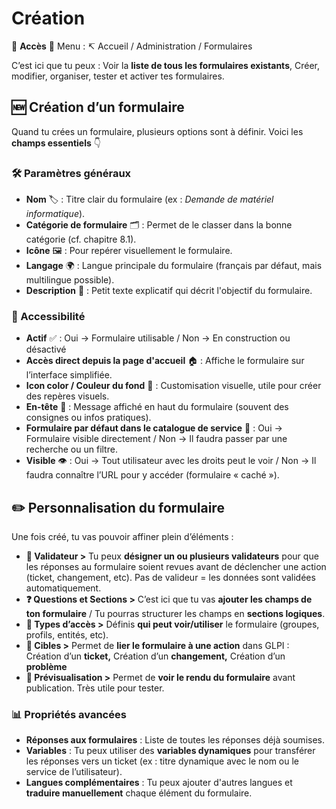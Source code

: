 # Création

🧭 **Accès** 📍 Menu : ↸ Accueil / Administration / Formulaires

C’est ici que tu peux : Voir la **liste de tous les formulaires existants**, Créer, modifier, organiser, tester et activer tes formulaires.



## **🆕 Création d’un formulaire**

Quand tu crées un formulaire, plusieurs options sont à définir. Voici les **champs essentiels** 👇

### **🛠 Paramètres généraux**

- **Nom** 🏷 : Titre clair du formulaire (ex : *Demande de matériel informatique*).
- **Catégorie de formulaire** 🗂 : Permet de le classer dans la bonne catégorie (cf. chapitre 8.1).
- **Icône** 🖼 : Pour repérer visuellement le formulaire.
- **Langage** 🌍 : Langue principale du formulaire (français par défaut, mais multilingue possible).
- **Description** 📝 : Petit texte explicatif qui décrit l'objectif du formulaire.

### **🎯 Accessibilité**

- **Actif** ✅ : Oui → Formulaire utilisable / Non → En construction ou désactivé
- **Accès direct depuis la page d'accueil** 🏠 : Affiche le formulaire sur l’interface simplifiée.
- **Icon color / Couleur du fond** 🎨 : Customisation visuelle, utile pour créer des repères visuels.
- **En-tête** 📰 : Message affiché en haut du formulaire (souvent des consignes ou infos pratiques).
- **Formulaire par défaut dans le catalogue de service** 📘 : Oui → Formulaire visible directement / Non → Il faudra passer par une recherche ou un filtre.
- **Visible** 👁️ : Oui → Tout utilisateur avec les droits peut le voir / Non → Il faudra connaître l’URL pour y accéder (formulaire « caché »).



## **✏️ Personnalisation du formulaire**

Une fois créé, tu vas pouvoir affiner plein d’éléments :

- **👥 Validateur >** Tu peux **désigner un ou plusieurs validateurs** pour que les réponses au formulaire soient revues avant de déclencher une action (ticket, changement, etc). Pas de valideur = les données sont validées automatiquement.
- **❓ Questions et Sections >** C’est ici que tu vas **ajouter les champs de ton formulaire** / Tu pourras structurer les champs en **sections logiques**.
- **🔐 Types d’accès >** Définis **qui peut voir/utiliser** le formulaire (groupes, profils, entités, etc).
- **🎯 Cibles >** Permet de **lier le formulaire à une action** dans GLPI : Création d’un **ticket,** Création d’un **changement,** Création d’un **problème**
- **👀 Prévisualisation >** Permet de **voir le rendu du formulaire** avant publication. Très utile pour tester.



### **📊 Propriétés avancées**

- **Réponses aux formulaires** : Liste de toutes les réponses déjà soumises.
- **Variables** : Tu peux utiliser des **variables dynamiques** pour transférer les réponses vers un ticket (ex : titre dynamique avec le nom ou le service de l’utilisateur).
- **Langues complémentaires** : Tu peux ajouter d'autres langues et **traduire manuellement** chaque élément du formulaire.


